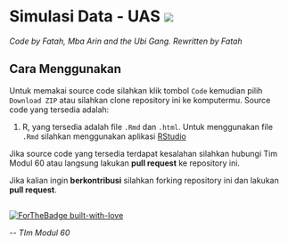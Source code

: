 # Simulasi Data - UAS <img src="https://img.shields.io/badge/r-%23276DC3.svg?&style=for-the-badge&logo=r&logoColor=white"/> 

*Code by Fatah, Mba Arin and the Ubi Gang. Rewritten by Fatah*

## Cara Menggunakan

Untuk memakai source code silahkan klik tombol `Code` kemudian pilih `Download ZIP` atau silahkan clone repository ini ke komputermu. Source code yang tersedia adalah:
1. R, yang tersedia adalah file `.Rmd` dan `.html`. Untuk menggunakan file `.Rmd` silahkan menggunakan aplikasi [RStudio](https://rstudio.com/)

Jika source code yang tersedia terdapat kesalahan silahkan hubungi Tim Modul 60 atau langsung lakukan **pull request** ke repository ini.

Jika kalian ingin **berkontribusi** silahkan forking repository ini dan lakukan **pull request**.

##
[![ForTheBadge built-with-love](http://ForTheBadge.com/images/badges/built-with-love.svg)](https://www.instagram.com/stis60/) 

*-- TIm Modul 60*
